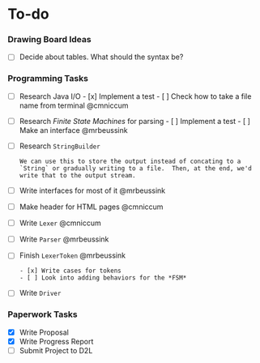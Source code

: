# To-do

### Drawing Board Ideas

- [ ] Decide about tables.  What should the syntax be?

### Programming Tasks

- [ ] Research Java I/O
      - [x] Implement a test
      - [ ] Check how to take a file name from terminal @cmniccum

- [ ] Research *Finite State Machines* for parsing
      - [ ] Implement a test
      - [ ] Make an interface @mrbeussink

- [ ] Research `StringBuilder`

      We can use this to store the output instead of concating to a `String` or gradually writing to a file.  Then, at the end, we'd write that to the output stream.

- [ ] Write interfaces for most of it @mrbeussink

- [ ] Make header for HTML pages @cmniccum

- [ ] Write `Lexer` @cmniccum

- [ ] Write `Parser` @mrbeussink

- [ ] Finish `LexerToken` @mrbeussink

      - [x] Write cases for tokens
      - [ ] Look into adding behaviors for the *FSM*

- [ ] Write `Driver`

###  Paperwork Tasks

- [x] Write Proposal
- [x] Write Progress Report
- [ ] Submit Project to D2L